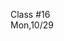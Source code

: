<div class="lecture1">

<div class="column_date">
<p markdown="block">

Class #16 <br>
Mon,10/29

</p>
</div>
<div class="column_materials">
<p markdown="block">



</p>
</div>

<div class="column_assign">
<p markdown="block">



</p>
</div>

</div>

